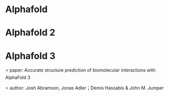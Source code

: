 # Alphafold
# Alphafold 2
# Alphafold 3
:star: paper: Accurate structure prediction of biomolecular interactions with AlphaFold 3

:star: author: Josh Abramson, Jonas Adler；Demis Hassabis & John M. Jumper

